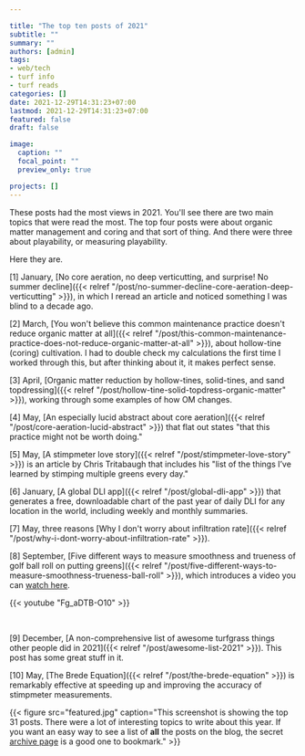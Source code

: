 ```yaml
---

title: "The top ten posts of 2021"
subtitle: ""
summary: ""
authors: [admin]
tags: 
- web/tech
- turf info
- turf reads
categories: []
date: 2021-12-29T14:31:23+07:00
lastmod: 2021-12-29T14:31:23+07:00
featured: false
draft: false

image:
  caption: ""
  focal_point: ""
  preview_only: true

projects: []
---
```


These posts had the most views in 2021. You'll see there are two main topics that were read the most. The top four posts were about organic matter management and coring and that sort of thing. And there were three about playability, or measuring playability. 

Here they are.

[1] January, [No core aeration, no deep verticutting, and surprise! No summer decline]({{< relref "/post/no-summer-decline-core-aeration-deep-verticutting" >}}), in which I reread an article and noticed something I was blind to a decade ago.

[2] March, [You won't believe this common maintenance practice doesn't reduce organic matter at all]({{< relref "/post/this-common-maintenance-practice-does-not-reduce-organic-matter-at-all" >}}), about hollow-tine (coring) cultivation. I had to double check my calculations the first time I worked through this, but after thinking about it, it makes perfect sense.

[3] April, [Organic matter reduction by hollow-tines, solid-tines, and sand topdressing]({{< relref "/post/hollow-tine-solid-topdress-organic-matter" >}}), working through some examples of how OM changes.

[4] May, [An especially lucid abstract about core aeration]({{< relref "/post/core-aeration-lucid-abstract" >}}) that flat out states "that this practice might not be worth doing."

[5] May, [A stimpmeter love story]({{< relref "/post/stimpmeter-love-story" >}}) is an article by Chris Tritabaugh that includes his "list of the things I’ve learned by stimping multiple greens every day."

[6] January, [A global DLI app]({{< relref "/post/global-dli-app" >}}) that generates a free, downloadable chart of the past year of daily DLI for any location in the world, including weekly and monthly summaries.

[7] May, three reasons [Why I don't worry about infiltration rate]({{< relref "/post/why-i-dont-worry-about-infiltration-rate" >}}).

[8] September, [Five different ways to measure smoothness and trueness of golf ball roll on putting greens]({{< relref "/post/five-different-ways-to-measure-smoothness-trueness-ball-roll" >}}), which introduces a video you can [watch here](https://youtu.be/Fg_aDTB-O10).

{{< youtube "Fg_aDTB-O10" >}}

<br>

[9] December, [A non-comprehensive list of awesome turfgrass things other people did in 2021]({{< relref "/post/awesome-list-2021" >}}). This post has some great stuff in it. 

[10] May, [The Brede Equation]({{< relref "/post/the-brede-equation" >}}) is remarkably effective at speeding up and improving the accuracy of stimpmeter measurements.

{{< figure src="featured.jpg" caption="This screenshot is showing the top 31 posts. There were a lot of interesting topics to write about this year. If you want an easy way to see a list of **all** the posts on the blog, the secret [archive page](https://www.asianturfgrass.com/archive/) is a good one to bookmark." >}}



